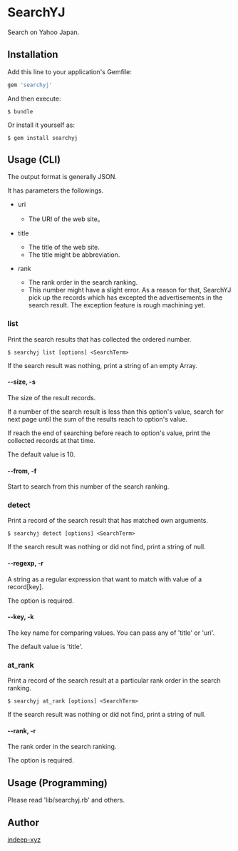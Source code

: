 SearchYJ
====

Search on Yahoo Japan.

## Installation

Add this line to your application's Gemfile:

```ruby
gem 'searchyj'
```

And then execute:

    $ bundle

Or install it yourself as:

    $ gem install searchyj

## Usage (CLI)

The output format is generally JSON.

It has parameters the followings.

- uri
  - The URI of the web site。


- title
  - The title of the web site.
  - The title might be abbreviation.


- rank
  - The rank order in the search ranking.
  - This number might have a slight error. As a reason for that, SearchYJ pick up the records which has excepted the advertisements in the search result. The exception feature is rough machining yet.


### list

Print the search results that has collected the ordered number.

    $ searchyj list [options] <SearchTerm>

If the search result was nothing, print a string of an empty Array.

#### --size, -s

The size of the result records.

If a number of the search result is less than this option's value, search for next page until the sum of the results reach to option's value.

If reach the end of searching before reach to option's value, print the collected records at that time.

The default value is 10.


#### --from, -f

Start to search from this number of the search ranking.


### detect

Print a record of the search result that has matched own arguments.

    $ searchyj detect [options] <SearchTerm>

If the search result was nothing or did not find, print a string of null.

#### --regexp, -r

A string as a regular expression that want to match with value of a record[key].

The option is required.

#### --key, -k

The key name for comparing values. You can pass any of 'title' or 'uri'. 

The default value is 'title'.

### at_rank

Print a record of the search result at a particular rank order in the search ranking.

    $ searchyj at_rank [options] <SearchTerm>

If the search result was nothing or did not find, print a string of null.

#### --rank, -r

The rank order in the search ranking.

The option is required.

## Usage (Programming)

Please read 'lib/searchyj.rb' and others.

## Author

[indeep-xyz](http://blog.indeep.xyz/)

